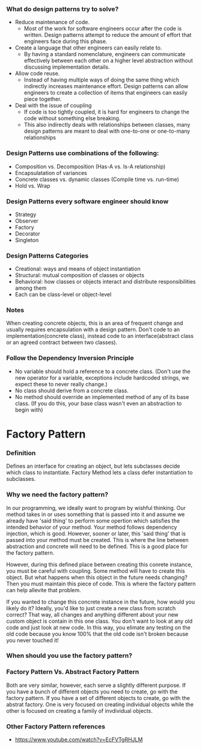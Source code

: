 ### What do design patterns try to solve?
- Reduce maintenance of code.
  - Most of the work for software engineers occur after the code is written. Design patterns attempt to reduce the amount of effort that engineers face during this phase.
- Create a language that other engineers can easily relate to.
  - By having a standard nomenclature, engineers can communicate effectively between each other on a higher level abstraction without discussing implementation details.
- Allow code reuse.
  - Instead of having multiple ways of doing the same thing which indirectly increases maintenance effort. Design patterns can allow engineers to create a collection of items that engineers can easily piece together.
- Deal with the issue of coupling
  - If code is too tightly coupled, it is hard for engineers to change the code without something else breaking.
  - This also indirectly deals with relationships between classes, many design patterns are meant to deal with one-to-one or one-to-many relationships

### Design Patterns use combinations of the following:
* Composition vs. Decomposition (Has-A vs. Is-A relationship)
* Encapsulatation of variances
* Concrete classes vs. dynamic classes (Compile time vs. run-time)
* Hold vs. Wrap

### Design Patterns every software engineer should know
* Strategy
* Observer
* Factory
* Decorator
* Singleton

### Design Patterns Categories
* Creational: ways and means of object instantiation
* Structural: mutual composition of classes or objects
* Behavioral: how classes or objects interact and distribute responsibilities among them
* Each can be class-level or object-level

### Notes
When creating concrete objects, this is an area of frequent change and usually requires encapsulation with a design pattern.
Don't code to an implementation(concrete class), instead code to an interface(abstract class or an agreed contract between two classes).

### Follow the Dependency Inversion Principle
* No variable should hold a reference to a concrete class. (Don't use the new operator for a variable, exceptions include hardcoded strings, we expect these to never really change.)
* No class should derive from a concrete class.
* No method should override an implemented method of any of its base class. (If you do this, your base class wasn't even an abstraction to begin with)

# Factory Pattern
### Definition
Defines an interface for creating an object, but lets subclasses decide which class to instantiate. Factory Method lets a class defer instantiation to subclasses.

### Why we need the factory pattern?
In our programming, we ideally want to program by wishful thinking. Our method takes in or uses something that is passed into it and assume we already have 'said thing' to perform some opertion which satisfies the intended behavior of your method. Your method follows dependency injection, which is good. However, sooner or later, this 'said thing' that is passed into your method must be created. This is where the line between abstraction and concrete will need to be defined. This is a good place for the factory pattern.

However, during this defined place between creating this conrete instance, you must be careful with coupling. Some method will have to create this object. But what happens when this object in the future needs changing? Then you must maintain this piece of code. This is where the factory pattern can help allevite that problem.

If you wanted to change this concrete instance in the future, how would you likely do it? Ideally, you'd like to just create a new class from scratch correct? That way, all changes and anything different about your new custom object is contain in this one class. You don't want to look at any old code and just look at new code. In this way, you elimate any testing on the old code because you know 100% that the old code isn't broken because you never touched it!

### When should you use the factory pattern?

### Factory Pattern Vs. Abstract Factory Pattern
Both are very similar, however, each serve a slightly different purpose. If you have a bunch of different objects you need to create, go with the factory pattern. If you have a set of different objects to create, go with the abstrat factory. One is very focused on creating individual objects while the other is focused on creating a family of invdividual objects.

### Other Factory Pattern references
* https://www.youtube.com/watch?v=EcFVTgRHJLM
